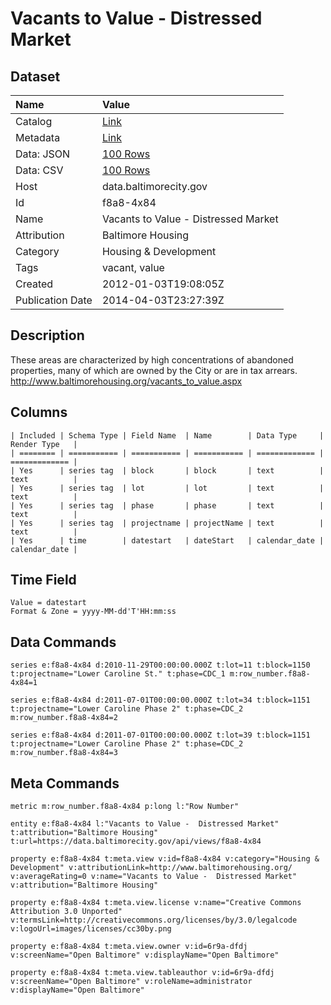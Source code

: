 # Vacants to Value - Distressed Market

## Dataset

| Name | Value |
| :--- | :---- |
| Catalog | [Link](https://catalog.data.gov/dataset/vacants-to-value-distressed-market-71bd5) |
| Metadata | [Link](https://data.baltimorecity.gov/api/views/f8a8-4x84) |
| Data: JSON | [100 Rows](https://data.baltimorecity.gov/api/views/f8a8-4x84/rows.json?max_rows=100) |
| Data: CSV | [100 Rows](https://data.baltimorecity.gov/api/views/f8a8-4x84/rows.csv?max_rows=100) |
| Host | data.baltimorecity.gov |
| Id | f8a8-4x84 |
| Name | Vacants to Value - Distressed Market |
| Attribution | Baltimore Housing |
| Category | Housing & Development |
| Tags | vacant, value |
| Created | 2012-01-03T19:08:05Z |
| Publication Date | 2014-04-03T23:27:39Z |

## Description

These areas are characterized by high concentrations of abandoned properties, many of which are owned by the City or are in tax arrears. http://www.baltimorehousing.org/vacants_to_value.aspx

## Columns

```ls
| Included | Schema Type | Field Name  | Name        | Data Type     | Render Type   |
| ======== | =========== | =========== | =========== | ============= | ============= |
| Yes      | series tag  | block       | block       | text          | text          |
| Yes      | series tag  | lot         | lot         | text          | text          |
| Yes      | series tag  | phase       | phase       | text          | text          |
| Yes      | series tag  | projectname | projectName | text          | text          |
| Yes      | time        | datestart   | dateStart   | calendar_date | calendar_date |
```

## Time Field

```ls
Value = datestart
Format & Zone = yyyy-MM-dd'T'HH:mm:ss
```

## Data Commands

```ls
series e:f8a8-4x84 d:2010-11-29T00:00:00.000Z t:lot=11 t:block=1150 t:projectname="Lower Caroline St." t:phase=CDC_1 m:row_number.f8a8-4x84=1

series e:f8a8-4x84 d:2011-07-01T00:00:00.000Z t:lot=34 t:block=1151 t:projectname="Lower Caroline Phase 2" t:phase=CDC_2 m:row_number.f8a8-4x84=2

series e:f8a8-4x84 d:2011-07-01T00:00:00.000Z t:lot=39 t:block=1151 t:projectname="Lower Caroline Phase 2" t:phase=CDC_2 m:row_number.f8a8-4x84=3
```

## Meta Commands

```ls
metric m:row_number.f8a8-4x84 p:long l:"Row Number"

entity e:f8a8-4x84 l:"Vacants to Value -  Distressed Market" t:attribution="Baltimore Housing" t:url=https://data.baltimorecity.gov/api/views/f8a8-4x84

property e:f8a8-4x84 t:meta.view v:id=f8a8-4x84 v:category="Housing & Development" v:attributionLink=http://www.baltimorehousing.org/ v:averageRating=0 v:name="Vacants to Value -  Distressed Market" v:attribution="Baltimore Housing"

property e:f8a8-4x84 t:meta.view.license v:name="Creative Commons Attribution 3.0 Unported" v:termsLink=http://creativecommons.org/licenses/by/3.0/legalcode v:logoUrl=images/licenses/cc30by.png

property e:f8a8-4x84 t:meta.view.owner v:id=6r9a-dfdj v:screenName="Open Baltimore" v:displayName="Open Baltimore"

property e:f8a8-4x84 t:meta.view.tableauthor v:id=6r9a-dfdj v:screenName="Open Baltimore" v:roleName=administrator v:displayName="Open Baltimore"
```